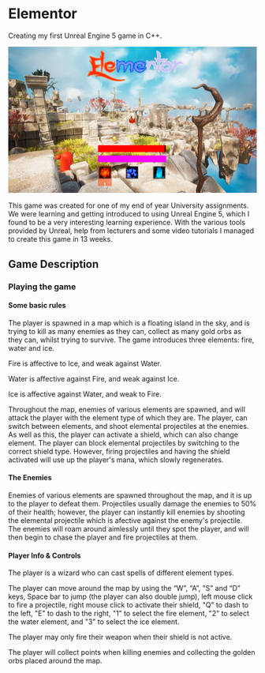 # Elementor

Creating my first Unreal Engine 5 game in C++.

![Elementor](https://github.com/WedgeManWik/Elementor-Readme-Website/blob/main/ElementorCover.png?raw=true)

This game was created for one of my end of year University assignments. We were learning and getting introduced to using Unreal Engine 5, which I found to be a very interesting learning experience. With the various tools provided by Unreal, help from lecturers and some video tutorials I managed to create this game in 13 weeks.

## Game Description 

### Playing the game

#### Some basic rules
The player is spawned in a map which is a floating island in the sky, and is trying to kill as many enemies as they can, collect as many gold orbs as they can, whilst trying to survive. The game introduces three elements: fire, water and ice. 

Fire is affective to Ice, and weak against Water.

Water is affective against Fire, and weak against Ice.

Ice is affective against Water, and weak to Fire.

Throughout the map, enemies of various elements are spawned, and will attack the player with the element type of which they are. The player, can switch between elements, and shoot elemental projectiles at the enemies. As well as this, the player can activate a shield, which can also change element. The player can block elemental projectiles by switching to the correct shield type. However, firing projectiles and having the shield activated will use up the player's mana, which slowly regenerates. 

#### The Enemies

Enemies of various elements are spawned throughout the map, and it is up to the player to defeat them. Projectiles usually damage the enemies to 50% of their health; however, the player can instantly kill enemies by shooting the elemental projectile which is afective against the enemy's projectile. The enemies will roam around aimlessly until they spot the player, and will then begin to chase the player and fire projectiles at them.

#### Player Info & Controls

The player is a wizard who can cast spells of different element types. 

The player can move around the map by using the “W”, “A”, "S" and “D” keys, Space bar to jump (the player can also double jump), left mouse click to fire a projectile, right mouse click to activate their shield, "Q" to dash to the left, "E" to dash to the right, "1" to select the fire element, "2" to select the water element, and "3" to select the ice element.

The player may only fire their weapon when their shield is not active.

The player will collect points when killing enemies and collecting the golden orbs placed around the map.
